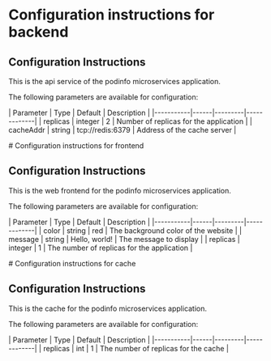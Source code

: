 # Configuration instructions for backend

<h2>Configuration Instructions</h2>
<p>This is the api service of the podinfo microservices application.</p>
<p>The following parameters are available for configuration:</p>
<p>| Parameter | Type | Default | Description |
|-----------|------|---------|-------------|
| replicas | integer | 2 | Number of replicas for the application |
| cacheAddr | string | tcp://redis:6379 | Address of the cache server |</p>
# Configuration instructions for frontend

<h2>Configuration Instructions</h2>
<p>This is the web frontend for the podinfo microservices application.</p>
<p>The following parameters are available for configuration:</p>
<p>| Parameter | Type | Default | Description |
|-----------|------|---------|-------------|
| color | string | red | The background color of the website |
| message | string | Hello, world! | The message to display |
| replicas | integer | 1 | The number of replicas for the application |</p>
# Configuration instructions for cache

<h2>Configuration Instructions</h2>
<p>This is the cache for the podinfo microservices application.</p>
<p>The following parameters are available for configuration:</p>
<p>| Parameter | Type | Default | Description |
|-----------|------|---------|-------------|
| replicas | int | 1 | The number of replicas for the cache |</p>
